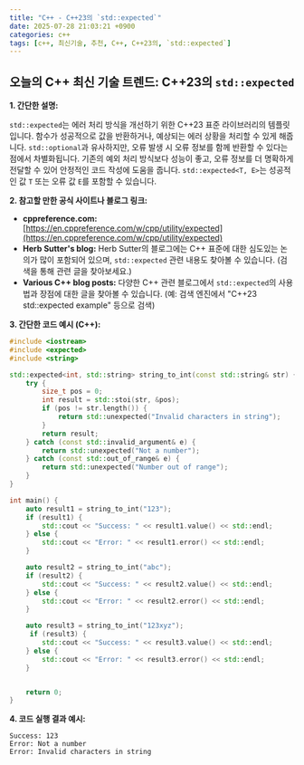 ```yaml
---
title: "C++ - C++23의 `std::expected`"
date: 2025-07-28 21:03:21 +0900
categories: c++
tags: [c++, 최신기술, 추천, C++, C++23의, `std::expected`]
---
```


## 오늘의 C++ 최신 기술 트렌드: **C++23의 `std::expected`**

**1. 간단한 설명:**

`std::expected`는 에러 처리 방식을 개선하기 위한 C++23 표준 라이브러리의 템플릿입니다. 함수가 성공적으로 값을 반환하거나, 예상되는 에러 상황을 처리할 수 있게 해줍니다. `std::optional`과 유사하지만, 오류 발생 시 오류 정보를 함께 반환할 수 있다는 점에서 차별화됩니다.  기존의 예외 처리 방식보다 성능이 좋고, 오류 정보를 더 명확하게 전달할 수 있어 안정적인 코드 작성에 도움을 줍니다.  `std::expected<T, E>`는 성공적인 값 `T` 또는 오류 값 `E`를 포함할 수 있습니다.

**2. 참고할 만한 공식 사이트나 블로그 링크:**

*   **cppreference.com:** [https://en.cppreference.com/w/cpp/utility/expected](https://en.cppreference.com/w/cpp/utility/expected)
*   **Herb Sutter's blog:** Herb Sutter의 블로그에는 C++ 표준에 대한 심도있는 논의가 많이 포함되어 있으며, `std::expected` 관련 내용도 찾아볼 수 있습니다. (검색을 통해 관련 글을 찾아보세요.)
*   **Various C++ blog posts:** 다양한 C++ 관련 블로그에서 `std::expected`의 사용법과 장점에 대한 글을 찾아볼 수 있습니다. (예: 검색 엔진에서 "C++23 std::expected example" 등으로 검색)

**3. 간단한 코드 예시 (C++):**

```cpp
#include <iostream>
#include <expected>
#include <string>

std::expected<int, std::string> string_to_int(const std::string& str) {
    try {
        size_t pos = 0;
        int result = std::stoi(str, &pos);
        if (pos != str.length()) {
            return std::unexpected("Invalid characters in string");
        }
        return result;
    } catch (const std::invalid_argument& e) {
        return std::unexpected("Not a number");
    } catch (const std::out_of_range& e) {
        return std::unexpected("Number out of range");
    }
}

int main() {
    auto result1 = string_to_int("123");
    if (result1) {
        std::cout << "Success: " << result1.value() << std::endl;
    } else {
        std::cout << "Error: " << result1.error() << std::endl;
    }

    auto result2 = string_to_int("abc");
    if (result2) {
        std::cout << "Success: " << result2.value() << std::endl;
    } else {
        std::cout << "Error: " << result2.error() << std::endl;
    }

    auto result3 = string_to_int("123xyz");
     if (result3) {
        std::cout << "Success: " << result3.value() << std::endl;
    } else {
        std::cout << "Error: " << result3.error() << std::endl;
    }


    return 0;
}
```

**4. 코드 실행 결과 예시:**

```
Success: 123
Error: Not a number
Error: Invalid characters in string
```

